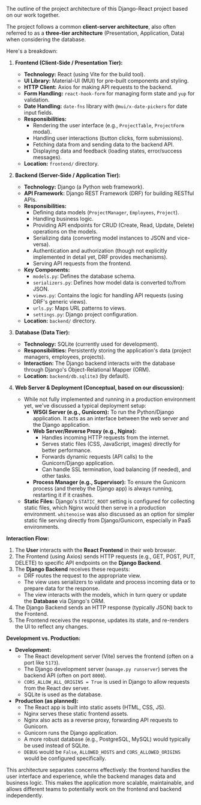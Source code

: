 
The outline of the project architecture of this Django-React project based on our work together.

The project follows a common **client-server architecture**, also often referred to as a **three-tier architecture** (Presentation, Application, Data) when considering the database.

Here's a breakdown:

1.  **Frontend (Client-Side / Presentation Tier):**
    *   **Technology:** React (using Vite for the build tool).
    *   **UI Library:** Material-UI (MUI) for pre-built components and styling.
    *   **HTTP Client:** Axios for making API requests to the backend.
    *   **Form Handling:** `react-hook-form` for managing form state and `yup` for validation.
    *   **Date Handling:** `date-fns` library with `@mui/x-date-pickers` for date input fields.
    *   **Responsibilities:**
        *   Rendering the user interface (e.g., `ProjectTable`, `ProjectForm` modal).
        *   Handling user interactions (button clicks, form submissions).
        *   Fetching data from and sending data to the backend API.
        *   Displaying data and feedback (loading states, error/success messages).
    *   **Location:** `frontend/` directory.

2.  **Backend (Server-Side / Application Tier):**
    *   **Technology:** Django (a Python web framework).
    *   **API Framework:** Django REST Framework (DRF) for building RESTful APIs.
    *   **Responsibilities:**
        *   Defining data models (`ProjectManager`, `Employees`, `Project`).
        *   Handling business logic.
        *   Providing API endpoints for CRUD (Create, Read, Update, Delete) operations on the models.
        *   Serializing data (converting model instances to JSON and vice-versa).
        *   Authentication and authorization (though not explicitly implemented in detail yet, DRF provides mechanisms).
        *   Serving API requests from the frontend.
    *   **Key Components:**
        *   `models.py`: Defines the database schema.
        *   `serializers.py`: Defines how model data is converted to/from JSON.
        *   `views.py`: Contains the logic for handling API requests (using DRF's generic views).
        *   `urls.py`: Maps URL patterns to views.
        *   `settings.py`: Django project configuration.
    *   **Location:** `backend/` directory.

3.  **Database (Data Tier):**
    *   **Technology:** SQLite (currently used for development).
    *   **Responsibilities:** Persistently storing the application's data (project managers, employees, projects).
    *   **Interaction:** The Django backend interacts with the database through Django's Object-Relational Mapper (ORM).
    *   **Location:** `backend/db.sqlite3` (by default).

4.  **Web Server & Deployment (Conceptual, based on our discussion):**
    *   While not fully implemented and running in a production environment yet, we've discussed a typical deployment setup:
        *   **WSGI Server (e.g., Gunicorn):** To run the Python/Django application. It acts as an interface between the web server and the Django application.
        *   **Web Server/Reverse Proxy (e.g., Nginx):**
            *   Handles incoming HTTP requests from the internet.
            *   Serves static files (CSS, JavaScript, images) directly for better performance.
            *   Forwards dynamic requests (API calls) to the Gunicorn/Django application.
            *   Can handle SSL termination, load balancing (if needed), and other tasks.
        *   **Process Manager (e.g., Supervisor):** To ensure the Gunicorn process (and thereby the Django app) is always running, restarting it if it crashes.
    *   **Static Files:** Django's `STATIC_ROOT` setting is configured for collecting static files, which Nginx would then serve in a production environment. `whitenoise` was also discussed as an option for simpler static file serving directly from Django/Gunicorn, especially in PaaS environments.

**Interaction Flow:**

1.  The **User** interacts with the **React Frontend** in their web browser.
2.  The Frontend (using Axios) sends HTTP requests (e.g., GET, POST, PUT, DELETE) to specific API endpoints on the **Django Backend**.
3.  The **Django Backend** receives these requests:
    *   DRF routes the request to the appropriate view.
    *   The view uses serializers to validate and process incoming data or to prepare data for the response.
    *   The view interacts with the models, which in turn query or update the **Database** via Django's ORM.
4.  The Django Backend sends an HTTP response (typically JSON) back to the Frontend.
5.  The Frontend receives the response, updates its state, and re-renders the UI to reflect any changes.

**Development vs. Production:**

*   **Development:**
    *   The React development server (Vite) serves the frontend (often on a port like `5173`).
    *   The Django development server (`manage.py runserver`) serves the backend API (often on port `8000`).
    *   `CORS_ALLOW_ALL_ORIGINS = True` is used in Django to allow requests from the React dev server.
    *   SQLite is used as the database.
*   **Production (as planned):**
    *   The React app is built into static assets (HTML, CSS, JS).
    *   Nginx serves these static frontend assets.
    *   Nginx also acts as a reverse proxy, forwarding API requests to Gunicorn.
    *   Gunicorn runs the Django application.
    *   A more robust database (e.g., PostgreSQL, MySQL) would typically be used instead of SQLite.
    *   `DEBUG` would be `False`, `ALLOWED_HOSTS` and `CORS_ALLOWED_ORIGINS` would be configured specifically.

This architecture separates concerns effectively: the frontend handles the user interface and experience, while the backend manages data and business logic. This makes the application more scalable, maintainable, and allows different teams to potentially work on the frontend and backend independently.

